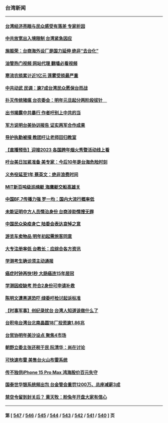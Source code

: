 ### 台湾新闻
---
#### [台湾经济亮眼与民众感受有落差 专家析因](../../pages/ncid1349361/n13895379.md?12311645) 
#### [中共放宽出入境限制 台湾紧急因应](../../pages/ncid1349361/n13895554.md?12311645) 
#### [施振荣：台商海外设厂是国力延伸 绝非“去台化”](../../pages/ncid1349361/n13895349.md?12311645) 
#### [油管热门视频 网站代理 翻墙必看视频](http://138.2.39.72:81/youtube.html?epic-marker?12311645)
#### [寒流农损累计近1亿元 莲雾受损最严重](../../pages/ncid1349361/n13895316.md?12311645) 
#### [中共动武 民调：逾7成台湾民众愿保台而战](../../pages/ncid1349361/n13895299.md?12311645) 
#### [扑灭传统猪瘟 台农委会：明年元旦起分两阶段拔针　](../../pages/ncid1349361/n13895301.md?12311645) 
#### [出书揭露中共暴行 作者吁别上中共的当](../../pages/ncid1349361/n13895224.md?12311645) 
#### [军方说明台美协训报告 证实两军合作成果](../../pages/ncid1349361/n13895222.md?12311645) 
#### [导护执勤被撞 教团吁让老师回归教室](../../pages/ncid1349361/n13895220.md?12311645) 
#### [【直播预告】迎接2023 各国跨年烟火秀暨活动线上看](../../pages/ncid1349361/n13894210.md?12311645) 
#### [吁台美日加紧准备 美专家：今后10年是台海危险时刻](../../pages/ncid1349361/n13895188.md?12311645) 
#### [义务役延至1年 蔡英文：绝非浪费时间](../../pages/ncid1349361/n13895196.md?12311645) 
#### [MIT新百吨级巡缉艇 海鹰艇交船高雄关](../../pages/ncid1349361/n13894441.md?12311645) 
#### [中国BF.7传播力强 罗一均：国内大流行概率低](../../pages/ncid1349361/n13894412.md?12311645) 
#### [未能证明中方人员情治身份 台商涉助情搜无罪](../../pages/ncid1349361/n13894436.md?12311645) 
#### [中国民众染疫身亡 陆委会表达哀悼之意](../../pages/ncid1349361/n13894435.md?12311645) 
#### [游览车卖物品 明年初起需旅客同意](../../pages/ncid1349361/n13894411.md?12311645) 
#### [大专注册率低 台教长：应综合各方资讯](../../pages/ncid1349361/n13894414.md?12311645) 
#### [学测考生确诊须主动通报](../../pages/ncid1349361/n13894418.md?12311645) 
#### [癌症时钟再快1秒 大肠癌连15年居冠](../../pages/ncid1349361/n13894425.md?12311645) 
#### [学测因疫缺考 符合2身份可申请补救](../../pages/ncid1349361/n13894426.md?12311645) 
#### [陈明文遭黑道恐吓 绿委吁检讨起诉标准](../../pages/ncid1349361/n13894428.md?12311645) 
#### [【时事军事】创纪录扰台 台湾人知道该做什么了](../../pages/ncid1349361/n13893856.md?12311645) 
#### [台积电台湾台北南晶圆18厂投资逾1.86兆](../../pages/ncid1349361/n13894368.md?12311645) 
#### [台贸协明年美沙设点 聚焦4市场](../../pages/ncid1349361/n13894358.md?12311645) 
#### [朝野立委主张还税于民 阮清华：尚在讨论](../../pages/ncid1349361/n13894370.md?12311645) 
#### [可快速布雷 美售台火山布雷系统](../../pages/ncid1349361/n13894355.md?12311645) 
#### [传不独供iPhone 15 Pro Max 鸿海股价百元失守](../../pages/ncid1349361/n13894359.md?12311645) 
#### [国泰世华银系统频出包 台金管会重罚1200万、总座减薪3成](../../pages/ncid1349361/n13894361.md?12311645) 
#### [禁空令留到封关后？ 黄天牧：盼兔年开盘大家有信心](../../pages/ncid1349361/n13894362.md?12311645) 

---
#### 第 [ [547](./547.md?12311645) / [546](./546.md?12311645) / [545](./545.md?12311645) / [544](./544.md?12311645) / [543](./543.md?12311645) / [542](./542.md?12311645) / [541](./541.md?12311645) / [540](./540.md?12311645) ] 页
